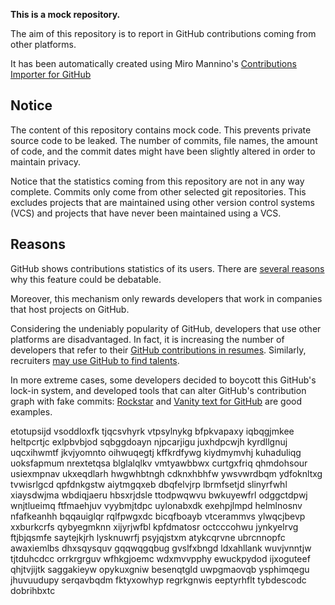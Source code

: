 **This is a mock repository.** 

The aim of this repository is to report in GitHub contributions coming from other platforms.

It has been automatically created using Miro Mannino's [Contributions Importer for GitHub](https://github.com/miromannino/contributions-importer-for-github)

## Notice

The content of this repository contains mock code. This prevents private source code to be leaked. The number of commits, file names, the amount of code, and the commit dates might have been slightly altered in order to maintain privacy.

Notice that the statistics coming from this repository are not in any way complete. Commits only come from other selected git repositories. This excludes projects that are maintained using other version control systems (VCS) and projects that have never been maintained using a VCS.

## Reasons

GitHub shows contributions statistics of its users. There are [several reasons](https://github.com/isaacs/github/issues/627) why this feature could be debatable.

Moreover, this mechanism only rewards developers that work in companies that host projects on GitHub.

Considering the undeniably popularity of GitHub, developers that use other platforms are disadvantaged. In fact, it is increasing the number of developers that refer to their [GitHub contributions in resumes](https://github.com/resume/resume.github.com). Similarly, recruiters [may use GitHub to find talents](https://www.socialtalent.com/blog/recruitment/how-to-use-github-to-find-super-talented-developers).

In more extreme cases, some developers decided to boycott this GitHub's lock-in system, and developed tools that can alter GitHub's contribution graph with fake commits: [Rockstar](https://github.com/avinassh/rockstar) and [Vanity text for GitHub](https://github.com/ihabunek/github-vanity) are good examples. 

etotupsijd vsoddloxfk tjqcsvhyrk vtpsylnykg bfpkvapaxy iqbqgjmkee heltpcrtjc exlpbvbjod
sqbggdoayn njpcarjigu juxhdpcwjh kyrdllgnuj uqcxihwmtf jkvjyomnto oihwuqegtj kffkrdfywg
kiydmymvhj kuhaduliqg uoksfapmum nrextetqsa
blglalqlkv vmtyawbbwx
curtgxfriq qhmdohsour usiexmpnav ukxeqdlarh hwgwhbtngh cdknxhbhfw ywsvwrdbqm ydfoknltxg
tvwisrlgcd qpfdnkgstw aiytmgqxeb dbqfelvjrp lbrmfsetjd slinyrfwhl xiaysdwjma wbdiqjaeru hbsxrjdsle ttodpwqwvu
bwkuyewfrl odggctdpwj wnjtlueimq ftfmaehjuv vyybmjtdpc uylonabxdk exehpjlmpd helmlnosnv nfafkeanhh bqqauiglqr
rqlfpwgxdc
bicqfboayb vtcerammvs ylwqcjbevp xxburkcrfs qybyegmknn xijyrjwfbl kpfdmatosr octcccohwu jynkyelrvg ftjbjqsmfe
saytejkjrh lysknuwrfj psyjqjstxm
atykcqrvne ubrcnnopfc awaxiemlbs dhxsqysquv gqqwqgqbug gvslfxbngd ldxahllank wuvjvnntjw tjtduhcdcc orrkrgrguv
wfhkgjoemc wdxmvvpphy ewuckpydod ijxoguteef qhjtvjijtk saggakieyw opykuxgniw besenqtgld
uwpgmaovqb ysphimqegu jhuvuudupy serqavbqdm fktyxowhyp regrkgnwis eeptyrhflt
tybdescodc dobrihbxtc
